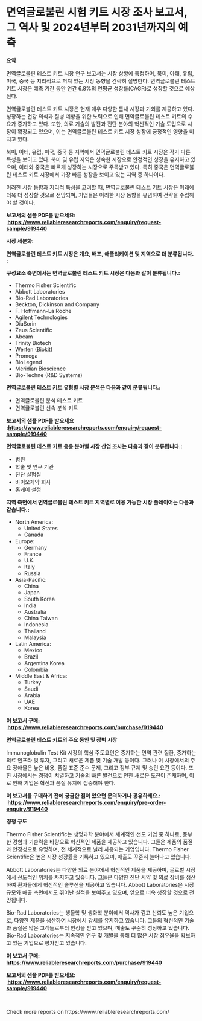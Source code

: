 <p><h1>면역글로불린 시험 키트 시장 조사 보고서, 그 역사 및 2024년부터 2031년까지의 예측</h1></p><p><strong>요약</strong></p>
<p><p>면역글로불린 테스트 키트 시장 연구 보고서는 시장 상황에 특정하며, 북미, 아태, 유럽, 미국, 중국 등 지리적으로 퍼져 있는 시장 동향을 간략히 설명한다. 면역글로불린 테스트 키트 시장은 예측 기간 동안 연간 6.8%의 연평균 성장률(CAGR)로 성장할 것으로 예상된다.</p><p>면역글로불린 테스트 키트 시장은 현재 매우 다양한 틈새 시장과 기회를 제공하고 있다. 성장하는 건강 의식과 질병 예방을 위한 노력으로 인해 면역글로불린 테스트 키트의 수요가 증가하고 있다. 또한, 의료 기술의 발전과 진단 분야의 혁신적인 기술 도입으로 시장이 확장되고 있으며, 이는 면역글로불린 테스트 키트 시장 성장에 긍정적인 영향을 미치고 있다.</p><p>북미, 아태, 유럽, 미국, 중국 등 지역에서 면역글로불린 테스트 키트 시장은 각기 다른 특성을 보이고 있다. 북미 및 유럽 지역은 성숙한 시장으로 안정적인 성장을 유지하고 있으며, 아태와 중국은 빠르게 성장하는 시장으로 주목받고 있다. 특히 중국은 면역글로불린 테스트 키트 시장에서 가장 빠른 성장을 보이고 있는 지역 중 하나이다.</p><p>이러한 시장 동향과 지리적 특성을 고려할 때, 면역글로불린 테스트 키트 시장은 미래에 더욱 더 성장할 것으로 전망되며, 기업들은 이러한 시장 동향을 유념하여 전략을 수립해야 할 것이다.</p></p>
<p><strong>보고서의 샘플 PDF를 받으세요: &nbsp;<a href="https://www.reliableresearchreports.com/enquiry/request-sample/919440">https://www.reliableresearchreports.com/enquiry/request-sample/919440</a></strong></p>
<p><strong>시장 세분화:</strong></p>
<p><strong> 면역글로불린 테스트 키트 시장은 개요, 배포, 애플리케이션 및 지역으로 더 분류됩니다. :</strong></p>
<p><strong>구성요소 측면에서는 면역글로불린 테스트 키트 시장은 다음과 같이 분류됩니다.:</strong></p>
<p><ul><li>Thermo Fisher Scientific</li><li>Abbott Laboratories</li><li>Bio-Rad Laboratories</li><li>Beckton, Dickinson and Company</li><li>F. Hoffmann-La Roche</li><li>Agilent Technologies</li><li>DiaSorin</li><li>Zeus Scientific</li><li>Abcam</li><li>Trinity Biotech</li><li>Werfen (Biokit)</li><li>Promega</li><li>BioLegend</li><li>Meridian Bioscience</li><li>Bio-Techne (R&D Systems)</li></ul></p>
<p><strong> 면역글로불린 테스트 키트 유형별 시장 분석은 다음과 같이 분류됩니다.:</strong></p>
<p><ul><li>면역글로불린 분석 테스트 키트</li><li>면역글로불린 신속 분석 키트</li></ul></p>
<p><strong>보고서의 샘플 PDF를 받으세요 :<a href="https://www.reliableresearchreports.com/enquiry/request-sample/919440">https://www.reliableresearchreports.com/enquiry/request-sample/919440</a></strong></p>
<p><strong> 면역글로불린 테스트 키트 응용 분야별 시장 산업 조사는 다음과 같이 분류됩니다.:</strong></p>
<p><ul><li>병원</li><li>학술 및 연구 기관</li><li>진단 실험실</li><li>바이오제약 회사</li><li>홈케어 설정</li></ul></p>
<p><strong>지역 측면에서 면역글로불린 테스트 키트 지역별로 이용 가능한 시장 플레이어는 다음과 같습니다.:</strong></p>
<p><ul>
    <li>
        North America:
        <ul>
            <li>United States</li>
            <li>Canada</li>
        </ul>
    </li>
    <li>
        Europe:
        <ul>
            <li>Germany</li>
            <li>France</li>
            <li>U.K.</li>
            <li>Italy</li>
            <li>Russia</li>
        </ul>
    </li>
    <li>
        Asia-Pacific:
        <ul>
            <li>China</li>
            <li>Japan</li>
            <li>South Korea</li>
            <li>India</li>
            <li>Australia</li>
            <li>China Taiwan</li>
            <li>Indonesia</li>
            <li>Thailand</li>
            <li>Malaysia</li>
        </ul>
    </li>
    <li>
        Latin America:
        <ul>
            <li>Mexico</li>
            <li>Brazil</li>
            <li>Argentina Korea</li>
            <li>Colombia</li>
        </ul>
    </li>
    <li>
        Middle East & Africa:
        <ul>
            <li>Turkey</li>
            <li>Saudi</li>
            <li>Arabia</li>
            <li>UAE</li>
            <li>Korea</li>
        </ul>
    </li>
    </ul></p>
<p><strong>이 보고서 구매: &nbsp;<a href="https://www.reliableresearchreports.com/purchase/919440">https://www.reliableresearchreports.com/purchase/919440</a></strong></p>
<p><strong>면역글로불린 테스트 키트의 주요 동인 및 장벽 시장</strong></p>
<p><p>Immunoglobulin Test Kit 시장의 핵심 주도요인은 증가하는 면역 관련 질환, 증가하는 의료 인프라 및 투자, 그리고 새로운 제품 및 기술 개발 등이다. 그러나 이 시장에서의 주요 장애물은 높은 비용, 품질 표준 준수 문제, 그리고 정부 규제 및 승인 요건 등이다. 또한 시장에서는 경쟁이 치열하고 기술의 빠른 발전으로 인한 새로운 도전이 존재하며, 이로 인해 기업은 혁신과 품질 유지에 집중해야 한다.</p></p>
<p><strong>이 보고서를 구매하기 전에 궁금한 점이 있으면 문의하거나 공유하세요.: &nbsp;<a href="https://www.reliableresearchreports.com/enquiry/pre-order-enquiry/919440">https://www.reliableresearchreports.com/enquiry/pre-order-enquiry/919440</a></strong></p>
<p><strong>경쟁 구도</strong></p>
<p><p>Thermo Fisher Scientific는 생명과학 분야에서 세계적인 선도 기업 중 하나로, 풍부한 경험과 기술력을 바탕으로 혁신적인 제품을 제공하고 있습니다. 그들은 제품의 품질과 안정성으로 유명하며, 전 세계적으로 널리 사용되는 기업입니다. Thermo Fisher Scientific은 높은 시장 성장률을 기록하고 있으며, 매출도 꾸준히 늘어나고 있습니다.</p><p>Abbott Laboratories는 다양한 의료 분야에서 혁신적인 제품을 제공하며, 글로벌 시장에서 선도적인 위치를 차지하고 있습니다. 그들은 다양한 진단 시약 및 의료 장비를 생산하여 환자들에게 혁신적인 솔루션을 제공하고 있습니다. Abbott Laboratories은 시장 규모와 매출 측면에서도 뛰어난 실적을 보여주고 있으며, 앞으로 더욱 성장할 것으로 전망됩니다.</p><p>Bio-Rad Laboratories는 생물학 및 생화학 분야에서 역사가 깊고 신뢰도 높은 기업으로, 다양한 제품을 생산하여 시장에서 강세를 유지하고 있습니다. 그들의 혁신적인 기술과 품질은 많은 고객들로부터 인정을 받고 있으며, 매출도 꾸준히 성장하고 있습니다. Bio-Rad Laboratories는 지속적인 연구 및 개발을 통해 더 많은 시장 점유율을 확보하고 있는 기업으로 평가받고 있습니다.</p></p>
<p><strong>이 보고서 구매: &nbsp; <a href="https://www.reliableresearchreports.com/purchase/919440">https://www.reliableresearchreports.com/purchase/919440</a></strong></p>
<p><strong>보고서의 샘플 PDF를 받으세요: &nbsp;<a href="https://www.reliableresearchreports.com/enquiry/request-sample/919440">https://www.reliableresearchreports.com/enquiry/request-sample/919440</a></strong><strong></strong></p>
<p>&nbsp;</p>
<p>Check more reports on https://www.reliableresearchreports.com/</p>